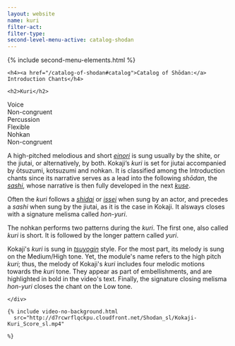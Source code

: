 ```yaml
---
layout: website
name: kuri
filter-act:
filter-type:
second-level-menu-active: catalog-shodan
---
```


{% include second-menu-elements.html %}

<main class="page-content">
  <div class="text-container">

    <h4><a href="/catalog-of-shodan#catalog">Catalog of Shōdan:</a> Introduction Chants</h4>

    <h2>Kuri</h2>

  <div class="introductory-table">
    <div class="introductory-table__element">
      <div class="introductory-table__term">Voice</div>
      <div class="introductory-table__definition">Non-congruent</div>
    </div>
    <div class="introductory-table__element">
      <div class="introductory-table__term">Percussion</div>
      <div class="introductory-table__definition">Flexible</div>
    </div>
    <div class="introductory-table__element">
      <div class="introductory-table__term">Nohkan</div>
      <div class="introductory-table__definition">Non-congruent</div>
    </div>
  </div>


  <p>A high-pitched melodious and short <a href="/music/voices#Einori" target="_blank"><em>einori</em></a> is sung usually by the shite, or the jiutai, or alternatively, by both. Kokaji’s <em>kuri</em> is set for jiutai accompanied by ōtsuzumi, kotsuzumi and nohkan.
  It is classified among the Introduction chants since its narrative serves as a lead into the following <em>shōdan</em>, the <a href="/catalog-of-shodan/sashi" target="_blank"><em>sashi</em></a>,
  whose narrative is then fully developed in the next <a href="/catalog-of-shodan/kuse" target="_blank"><em>kuse</em></a>.</p>

  <p>Often the <em>kuri</em> follows a <a href="/catalog-of-shodan/shidai-chant" target="_blank"><em>shidai</em></a> or <a href="/catalog-of-shodan/issei-chant" target="_blank"><em>issei</em></a> when sung by an actor, and precedes a <em>sashi</em> when sung by the jiutai, as it is the case in Kokaji. It alsways closes with a signature melisma called <em>hon-yuri</em>.</p>

  <p>The nohkan performs two patterns during the <em>kuri</em>. The first one, also called <em>kuri</em> is short. It is followed by the longer pattern called <em>yuri</em>.</p>

  <p> Kokaji's <em>kuri</em> is sung in <a href="/music/voices#Tsuyogin" target="_blank"><em>tsuyogin</em></a> style. For the most part, its melody is sung on the Medium/High tone. Yet, the module's name refers to the high pitch <em>kuri</em>; thus, the melody of Kokaji's <em>kuri</em> includes four melodic motions towards the <em>kuri</em> tone. They appear as part of embellishments, and are highlighted in bold in the video's text. Finally, the signature closing melisma <em>hon-yuri</em> closes the chant on the Low tone.</p>


    </div>

    {% include video-no-background.html
      src="http://d7rcwrflqckpu.cloudfront.net/Shodan_sl/Kokaji-Kuri_Score_sl.mp4"

    %}

</main>
